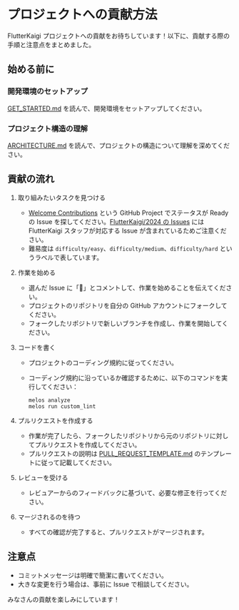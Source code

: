 # プロジェクトへの貢献方法

FlutterKaigi プロジェクトへの貢献をお待ちしています！以下に、貢献する際の手順と注意点をまとめました。

## 始める前に

### 開発環境のセットアップ

[GET_STARTED.md] を読んで、開発環境をセットアップしてください。

### プロジェクト構造の理解

[ARCHITECTURE.md] を読んで、プロジェクトの構造について理解を深めてください。

## 貢献の流れ

1. 取り組みたいタスクを見つける
   - [Welcome Contributions] という GitHub Project でステータスが Ready の Issue を探してください。[FlutterKaigi/2024 の Issues] には FlutterKaigi スタッフが対応する Issue が含まれているためご注意ください。
   - 難易度は `difficulty/easy`、`difficulty/medium`、`difficulty/hard` というラベルで表しています。

2. 作業を始める
   - 選んだ Issue に「🙋」とコメントして、作業を始めることを伝えてください。
   - プロジェクトのリポジトリを自分の GitHub アカウントにフォークしてください。
   - フォークしたリポジトリで新しいブランチを作成し、作業を開始してください。

3. コードを書く
   - プロジェクトのコーディング規約に従ってください。
   - コーディング規約に沿っているか確認するために、以下のコマンドを実行してください：

     ```shell
     melos analyze
     melos run custom_lint
     ```

4. プルリクエストを作成する
   - 作業が完了したら、フォークしたリポジトリから元のリポジトリに対してプルリクエストを作成してください。
   - プルリクエストの説明は [PULL_REQUEST_TEMPLATE.md] のテンプレートに従って記載してください。

5. レビューを受ける
   - レビュアーからのフィードバックに基づいて、必要な修正を行ってください。

6. マージされるのを待つ
   - すべての確認が完了すると、プルリクエストがマージされます。

## 注意点

- コミットメッセージは明確で簡潔に書いてください。
- 大きな変更を行う場合は、事前に Issue で相談してください。

みなさんの貢献を楽しみにしています！

<!-- Links -->

[GET_STARTED.md]: ./GET_STARTED.md

[ARCHITECTURE.md]: ./ARCHITECTURE.md

[PULL_REQUEST_TEMPLATE.md]: https://github.com/FlutterKaigi/2024/blob/main/.github/PULL_REQUEST_TEMPLATE.md?plain=1

[Welcome Contributions]: https://github.com/orgs/FlutterKaigi/projects/11/views/1

[FlutterKaigi/2024 の Issues]: https://github.com/FlutterKaigi/2024/issues
